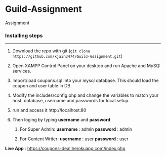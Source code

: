 # Guild-Assignment
Assignment


### Installing steps
****


1. Download the repo with git (`git clone https://github.com/kjain3474/Guild-Assignment.git`)

2. Open XAMPP Control Panel on your desktop and run Apache and MySQl services.

3. Import/load coupons.sql into your mysql database. This should load the coupon and user table in DB.

3. Modify the includes/config.php and change the variables to match your host, database, username and passwords for local setup.

4. run and access it http://localhost:80

5. Then loging by typing **username** and **password**:

   1) For Super Admin:
	  **username**  : admin
	  **password**  : admin
	
   2) For Content Writer:
	  **username**  : user
	  **password**  : user
	 

**Live App** : https://coupons-deal.herokuapp.com/index.php